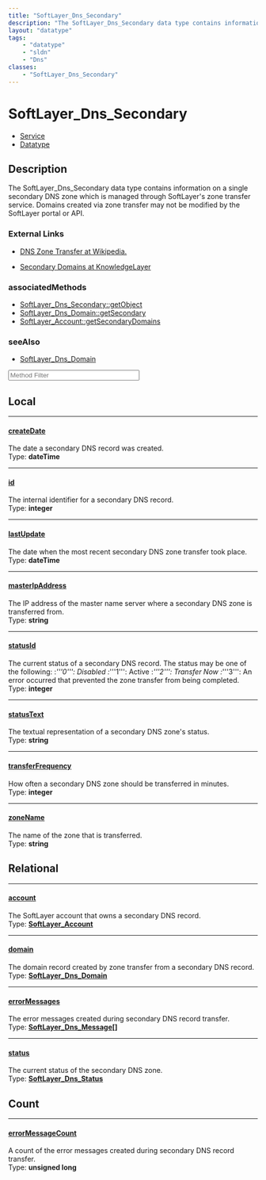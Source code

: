 ```yaml
---
title: "SoftLayer_Dns_Secondary"
description: "The SoftLayer_Dns_Secondary data type contains information on a single secondary DNS zone which is managed through SoftL... "
layout: "datatype"
tags:
    - "datatype"
    - "sldn"
    - "Dns"
classes:
    - "SoftLayer_Dns_Secondary"
---
```


# SoftLayer_Dns_Secondary
<div id='service-datatype'>
    <ul id='sldn-reference-tabs'>
    <li id='service'> <a href='/reference/services/SoftLayer_Dns_Secondary' >Service</a></li>    <li id='datatype'> <a href='/reference/datatypes/SoftLayer_Dns_Secondary' >Datatype</a></li>
    </ul>
</div>

## Description 
The SoftLayer_Dns_Secondary data type contains information on a single secondary DNS zone which is managed through SoftLayer's zone transfer service. Domains created via zone transfer may not be modified by the SoftLayer portal or API. 

### External Links


* [DNS Zone Transfer at Wikipedia.](http://en.wikipedia.org/wiki/DNS_zone_transfer)


* [Secondary Domains at KnowledgeLayer](http://knowledgelayer.softlayer.com/questions/478)



### associatedMethods

*  [SoftLayer_Dns_Secondary::getObject](/reference/services/SoftLayer_Dns_Secondary/getObject )
*  [SoftLayer_Dns_Domain::getSecondary](/reference/services/SoftLayer_Dns_Domain/getSecondary )
*  [SoftLayer_Account::getSecondaryDomains](/reference/services/SoftLayer_Account/getSecondaryDomains )



### seeAlso

* [SoftLayer_Dns_Domain](/reference/services/SoftLayer_Dns_Domain )




<!-- Service Filer BEGIN -->
<div class="view-filters">
        <div class="clearfix">
            <div class="search-input-box">
                <input placeholder="Method Filter" onkeyup="titleSearch(inputId='prop-input', divId='properties', elementClass='prop-row')" 
                    type="text" id="prop-input" value="" size="30" maxlength="128" class="form-text">
            </div>
        </div>
</div>
<!-- Service Filer END -->

<div id="properties" class="content">
<div id="localProperties" class="prop-content" >

## Local
-----
[createDate]: #createdate
#### [createDate]
The date a secondary DNS record was created.  
<span class="type-label">Type: </span>**dateTime**

-----
[id]: #id
#### [id]
The internal identifier for a secondary DNS record.  
<span class="type-label">Type: </span>**integer**

-----
[lastUpdate]: #lastupdate
#### [lastUpdate]
The date when the most recent secondary DNS zone transfer took place.  
<span class="type-label">Type: </span>**dateTime**

-----
[masterIpAddress]: #masteripaddress
#### [masterIpAddress]
The IP address of the master name server where a secondary DNS zone is transferred from.  
<span class="type-label">Type: </span>**string**

-----
[statusId]: #statusid
#### [statusId]
The current status of a secondary DNS record.  The status may be one of the following: 
:*'''0''': Disabled
:*'''1''': Active
:*'''2''': Transfer Now
:*'''3''': An error occurred that prevented the zone transfer from being completed.  
<span class="type-label">Type: </span>**integer**

-----
[statusText]: #statustext
#### [statusText]
The textual representation of a secondary DNS zone's status.  
<span class="type-label">Type: </span>**string**

-----
[transferFrequency]: #transferfrequency
#### [transferFrequency]
How often a secondary DNS zone should be transferred in minutes.  
<span class="type-label">Type: </span>**integer**

-----
[zoneName]: #zonename
#### [zoneName]
The name of the zone that is transferred.  
<span class="type-label">Type: </span>**string**

</div>
<!-- LOCAL PROPERTY END -->

<div id="relationalProperties"  class="prop-content" >

## Relational
-----
[account]: #account
#### [account]
The SoftLayer account that owns a secondary DNS record.  
<span class="type-label">Type: </span>**<a href='/reference/datatypes/SoftLayer_Account'>SoftLayer_Account </a>**

-----
[domain]: #domain
#### [domain]
The domain record created by zone transfer from a secondary DNS record.  
<span class="type-label">Type: </span>**<a href='/reference/datatypes/SoftLayer_Dns_Domain'>SoftLayer_Dns_Domain </a>**

-----
[errorMessages]: #errormessages
#### [errorMessages]
The error messages created during secondary DNS record transfer.  
<span class="type-label">Type: </span>**<a href='/reference/datatypes/SoftLayer_Dns_Message'>SoftLayer_Dns_Message[] </a>**

-----
[status]: #status
#### [status]
The current status of the secondary DNS zone.  
<span class="type-label">Type: </span>**<a href='/reference/datatypes/SoftLayer_Dns_Status'>SoftLayer_Dns_Status </a>**


## Count

-----
[errorMessageCount]: #errormessagecount
#### [errorMessageCount]
A count of the error messages created during secondary DNS record transfer.   
<span class="type-label">Type: </span>**unsigned long**

</div>


